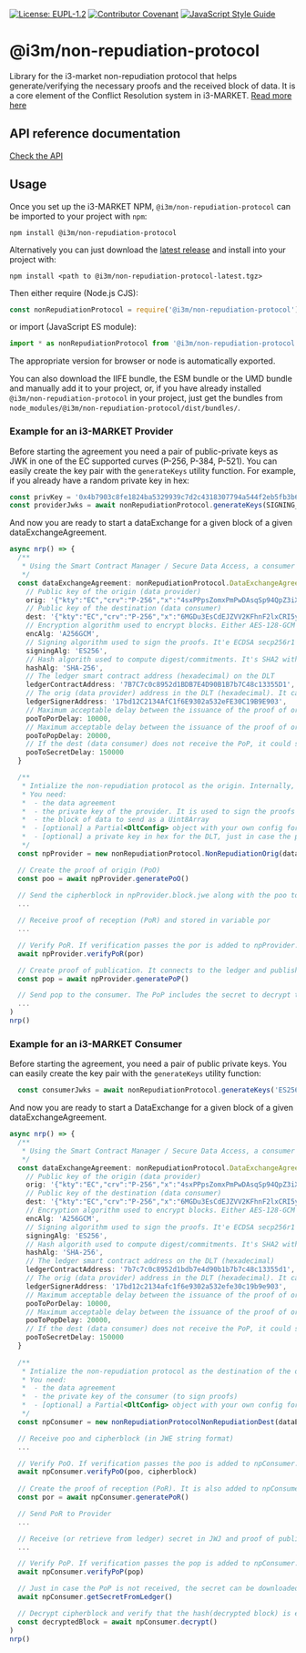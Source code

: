 [![License: EUPL-1.2](https://img.shields.io/badge/license-EUPL--1.2-green.svg)](LICENSE)
[![Contributor Covenant](https://img.shields.io/badge/Contributor%20Covenant-2.1-4baaaa.svg)](CODE_OF_CONDUCT.md)
[![JavaScript Style Guide](https://img.shields.io/badge/code_style-standard-brightgreen.svg)](https://standardjs.com)


# @i3m/non-repudiation-protocol

Library for the i3-market non-repudiation protocol that helps generate/verifying the necessary proofs and the received block of data. It is a core element of the Conflict Resolution system in i3-MARKET. [Read more here](./conflict-resolution.md)

## API reference documentation

[Check the API](./docs/API.md)

## Usage

Once you set up the i3-MARKET NPM, `@i3m/non-repudiation-protocol` can be imported to your project with `npm`:

```console
npm install @i3m/non-repudiation-protocol
```

Alternatively you can just download the [latest release](./releases/@i3m/non-repudiation-protocol-latest.tgz) and install into your project with:

```console
npm install <path to @i3m/non-repudiation-protocol-latest.tgz>
```

Then either require (Node.js CJS):

```javascript
const nonRepudiationProtocol = require('@i3m/non-repudiation-protocol')
```

or import (JavaScript ES module):

```javascript
import * as nonRepudiationProtocol from '@i3m/non-repudiation-protocol'
```

The appropriate version for browser or node is automatically exported.

You can also download the IIFE bundle, the ESM bundle or the UMD bundle and manually add it to your project, or, if you have already installed `@i3m/non-repudiation-protocol` in your project, just get the bundles from `node_modules/@i3m/non-repudiation-protocol/dist/bundles/`.

### Example for an i3-MARKET Provider

Before starting the agreement you need a pair of public-private keys as JWK in one of the EC supported curves (P-256, P-384, P-521). You can easily create the key pair with the `generateKeys` utility function. For example, if you already have a random private key in hex:

```typescript
const privKey = '0x4b7903c8fe1824ba5329939c7d2c4318307794a544f2eb5fb3b6536210c98677'
const providerJwks = await nonRepudiationProtocol.generateKeys(SIGNING_ALG, providerPrivKeyHex)
```

And now you are ready to start a dataExchange for a given block of a given dataExchangeAgreement.

```typescript
async nrp() => {
  /**
   * Using the Smart Contract Manager / Secure Data Access, a consumer and a provider would have agreed a Data Exchange Agreement
   */
  const dataExchangeAgreement: nonRepudiationProtocol.DataExchangeAgreement = {
    // Public key of the origin (data provider)
    orig: '{"kty":"EC","crv":"P-256","x":"4sxPPpsZomxPmPwDAsqSp94QpZ3iXP8xX4VxWCSCfms","y":"8YI_bvVrKPW63bGAsHgRvwXE6uj3TlnHwoQi9XaEBBE","alg":"ES256"}',
    // Public key of the destination (data consumer)
    dest: '{"kty":"EC","crv":"P-256","x":"6MGDu3EsCdEJZVV2KFhnF2lxCRI5yNpf4vWQrCIMk5M","y":"0OZbKAdooCqrQcPB3Bfqy0g-Y5SmnTyovFoFY35F00M","alg":"ES256"}',
    // Encryption algorithm used to encrypt blocks. Either AES-128-GCM ('A128GCM') or AES-256-GCM ('A256GCM)
    encAlg: 'A256GCM',
    // Signing algorithm used to sign the proofs. It'e ECDSA secp256r1 with key lengths: either 'ES256', 'ES384', or 'ES512' 
    signingAlg: 'ES256',
    // Hash algorith used to compute digest/commitments. It's SHA2 with different output lengths: either 'SHA-256', 'SHA-384' or 'SHA-512'
    hashAlg: 'SHA-256',
    // The ledger smart contract address (hexadecimal) on the DLT
    ledgerContractAddress: '7B7C7c0c8952d1BDB7E4D90B1B7b7C48c13355D1',
    // The orig (data provider) address in the DLT (hexadecimal). It can use a different keypair for signing proofs and signing transactions to the DLT) 
    ledgerSignerAddress: '17bd12C2134AfC1f6E9302a532eFE30C19B9E903',
    // Maximum acceptable delay between the issuance of the proof of origing (PoO) by the orig and the reception of the proof of reception (PoR) by the orig
    pooToPorDelay: 10000,
    // Maximum acceptable delay between the issuance of the proof of origing (PoP) by the orig and the reception of the proof of publication (PoR) by the dest
    pooToPopDelay: 20000,
    // If the dest (data consumer) does not receive the PoP, it could still get the decryption secret from the DLT. This defines the maximum acceptable delay between the issuance of the proof of origing (PoP) by the orig and the publication (block time) of the secret on the blockchain.
    pooToSecretDelay: 150000
  }

  /**
   * Intialize the non-repudiation protocol as the origin. Internally, a one-time secret is created and the block is encrypted. They could be found in npProvider.block.secret and npProvide.block.jwe respectively.
   * You need:
   *  - the data agreement
   *  - the private key of the provider. It is used to sign the proofs and to sign transactions to the ledger (if not stated otherwise)
   *  - the block of data to send as a Uint8Array
   *  - [optional] a Partial<DltConfig> object with your own config for the DLT (see DltConfig interface)
   *  - [optional] a private key in hex for the DLT, just in case the private key used to sign transactions on the ledger is different than the one for signing the proofs
   */
  const npProvider = new nonRepudiationProtocol.NonRepudiationOrig(dataExchangeAgreement, providerJwks.privateJwk, block)

  // Create the proof of origin (PoO)
  const poo = await npProvider.generatePoO()
  
  // Send the cipherblock in npProvider.block.jwe along with the poo to the consumer
  ...

  // Receive proof of reception (PoR) and stored in variable por
  ...

  // Verify PoR. If verification passes the por is added to npProvider.block.por; otherwise it throws an error.
  await npProvider.verifyPoR(por)

  // Create proof of publication. It connects to the ledger and publishes the secret that can be used to decrypt the cipherblock
  const pop = await npProvider.generatePoP()

  // Send pop to the consumer. The PoP includes the secret to decrypt the cipherblock; although the consumer could also get the secret from the smart contract
  ...
)
nrp()
```

### Example for an i3-MARKET Consumer

Before starting the agreement, you need a pair of public private keys. You can easily create the key pair with the `generateKeys` utility function:

```typescript
  const consumerJwks = await nonRepudiationProtocol.generateKeys('ES256', providerPrivKeyHex)
```

And now you are ready to start a DataExchange for a given block of a given dataExchangeAgreement.

```typescript
async nrp() => {
  /**
   * Using the Smart Contract Manager / Secure Data Access, a consumer and a provider would have agreed a Data Exchange Agreement
   */
  const dataExchangeAgreement: nonRepudiationProtocol.DataExchangeAgreement = {
    // Public key of the origin (data provider)
    orig: '{"kty":"EC","crv":"P-256","x":"4sxPPpsZomxPmPwDAsqSp94QpZ3iXP8xX4VxWCSCfms","y":"8YI_bvVrKPW63bGAsHgRvwXE6uj3TlnHwoQi9XaEBBE","alg":"ES256"}',
    // Public key of the destination (data consumer)
    dest: '{"kty":"EC","crv":"P-256","x":"6MGDu3EsCdEJZVV2KFhnF2lxCRI5yNpf4vWQrCIMk5M","y":"0OZbKAdooCqrQcPB3Bfqy0g-Y5SmnTyovFoFY35F00M","alg":"ES256"}',
    // Encryption algorithm used to encrypt blocks. Either AES-128-GCM ('A128GCM') or AES-256-GCM ('A256GCM)
    encAlg: 'A256GCM',
    // Signing algorithm used to sign the proofs. It'e ECDSA secp256r1 with key lengths: either 'ES256', 'ES384', or 'ES512' 
    signingAlg: 'ES256',
    // Hash algorith used to compute digest/commitments. It's SHA2 with different output lengths: either 'SHA-256', 'SHA-384' or 'SHA-512'
    hashAlg: 'SHA-256',
    // The ledger smart contract address on the DLT (hexadecimal)
    ledgerContractAddress: '7b7c7c0c8952d1bdb7e4d90b1b7b7c48c13355d1',
    // The orig (data provider) address in the DLT (hexadecimal). It can use a different keypair for signing proofs and signing transactions to the DLT) 
    ledgerSignerAddress: '17bd12c2134afc1f6e9302a532efe30c19b9e903',
    // Maximum acceptable delay between the issuance of the proof of origing (PoO) by the orig and the reception of the proof of reception (PoR) by the orig
    pooToPorDelay: 10000,
    // Maximum acceptable delay between the issuance of the proof of origing (PoP) by the orig and the reception of the proof of publication (PoR) by the dest
    pooToPopDelay: 20000,
    // If the dest (data consumer) does not receive the PoP, it could still get the decryption secret from the DLT. This defines the maximum acceptable delay between the issuance of the proof of origing (PoP) by the orig and the publication (block time) of the secret on the blockchain.
    pooToSecretDelay: 150000
  }
  
  /**
   * Intialize the non-repudiation protocol as the destination of the data block.
   * You need:
   *  - the data agreement
   *  - the private key of the consumer (to sign proofs)
   *  - [optional] a Partial<DltConfig> object with your own config for the DLT (see DltConfig interface)
   */
  const npConsumer = new nonRepudiationProtocolNonRepudiationDest(dataExchangeAgreement, consumerJwks.privateJwk)

  // Receive poo and cipherblock (in JWE string format)
  ...

  // Verify PoO. If verification passes the poo is added to npConsumer.block.poo and cipherblock to npConsumer.block.cipherblock; otherwise it throws an error.
  await npConsumer.verifyPoO(poo, cipherblock)
  
  // Create the proof of reception (PoR). It is also added to npConsumer.block.por
  const por = await npConsumer.generatePoR()

  // Send PoR to Provider
  ...

  // Receive (or retrieve from ledger) secret in JWJ and proof of publication (PoR) and stored them in secret and pop.
  ...

  // Verify PoP. If verification passes the pop is added to npConsumer.block.pop, and the secret to npConsumer.block.secret; otherwise it throws an error.
  await npConsumer.verifyPoP(pop)

  // Just in case the PoP is not received, the secret can be downloaded from the ledger. The next function downloads the secret and stores it to npConsumer.block.secret
  await npConsumer.getSecretFromLedger()

  // Decrypt cipherblock and verify that the hash(decrypted block) is equal to the committed one (in the original PoO). If verification fails, it throws an error.
  const decryptedBlock = await npConsumer.decrypt()
)
nrp()
```
